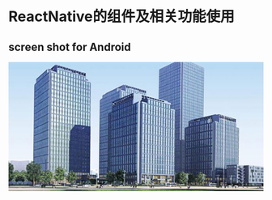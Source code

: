 # ReactNative的组件及相关功能使用

##  screen shot for Android

<img src="https://github.com/BoBoGithub/ReactNativeTest/blob/master/src/img/About/intro.jpg">